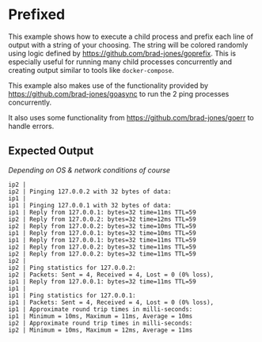 # Prefixed

This example shows how to execute a child process and prefix each line of output
with a string of your choosing. The string will be colored randomly using logic
defined by <https://github.com/brad-jones/goprefix>. This is especially useful
for running many child processes concurrently and creating output similar to
tools like `docker-compose`.

This example also makes use of the functionality provided by
<https://github.com/brad-jones/goasync> to run the 2 ping
processes concurrently.

It also uses some functionality from <https://github.com/brad-jones/goerr>
to handle errors.

## Expected Output

_Depending on OS & network conditions of course_

```
ip2 |
ip2 | Pinging 127.0.0.2 with 32 bytes of data:
ip1 |
ip1 | Pinging 127.0.0.1 with 32 bytes of data:
ip1 | Reply from 127.0.0.1: bytes=32 time=11ms TTL=59
ip2 | Reply from 127.0.0.2: bytes=32 time=12ms TTL=59
ip2 | Reply from 127.0.0.2: bytes=32 time=10ms TTL=59
ip1 | Reply from 127.0.0.1: bytes=32 time=10ms TTL=59
ip1 | Reply from 127.0.0.1: bytes=32 time=11ms TTL=59
ip2 | Reply from 127.0.0.2: bytes=32 time=11ms TTL=59
ip2 | Reply from 127.0.0.2: bytes=32 time=11ms TTL=59
ip2 |
ip2 | Ping statistics for 127.0.0.2:
ip2 | Packets: Sent = 4, Received = 4, Lost = 0 (0% loss),
ip1 | Reply from 127.0.0.1: bytes=32 time=11ms TTL=59
ip1 |
ip1 | Ping statistics for 127.0.0.1:
ip1 | Packets: Sent = 4, Received = 4, Lost = 0 (0% loss),
ip1 | Approximate round trip times in milli-seconds:
ip1 | Minimum = 10ms, Maximum = 11ms, Average = 10ms
ip2 | Approximate round trip times in milli-seconds:
ip2 | Minimum = 10ms, Maximum = 12ms, Average = 11ms
```
